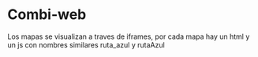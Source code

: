 # Combi-web

Los mapas se visualizan a traves de iframes, por cada mapa hay un html y un js con nombres similares ruta_azul y rutaAzul

